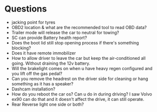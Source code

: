 # Questions

* jacking point for tyres
* OBD2 location & what are the recommended tool to read OBD data?
* Trailer mode will release the car to neutral for towing?
* SC can provide Battery health report?
* Does the boot lid still stop opening process if there's something blocking?
* Does it have remote immobilizer
* How to allow driver to leave the car but keep the air-conditioned all going. Without draining the 12v battery.
* Will the brakelight comes on when u have heavy regen configured and you lift off the gas pedal?
* Can you remove the headrest on the driver side for cleaning or hang something as it has a speaker?
* Dashcam installation?
* How do you reboot the car os? Can u do in during driving? I saw Volvo ex90 can do that and it doesn't affect the drive, it can still operate.
* Rear Reverse light one side or both?
